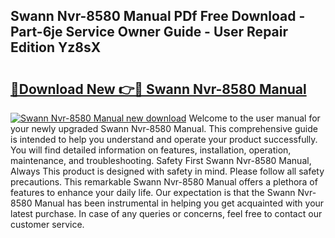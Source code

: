## Swann Nvr-8580 Manual PDf Free Download - Part-6je Service Owner Guide - User Repair Edition Yz8sX

# <h2><a href="http://cf29610.oget.top/?id=Swann+Nvr-8580+Manual">🔗Download New 👉🔴 Swann Nvr-8580 Manual</a></h2>

[![Swann Nvr-8580 Manual new download](https://i.imgur.com/5g1atiW.png)](http://cf29610.oget.top/?id=Swann+Nvr-8580+Manual)
Welcome to the user manual for your newly upgraded Swann Nvr-8580 Manual. This comprehensive guide is intended to help you understand and operate your product successfully. You will find detailed information on features, installation, operation, maintenance, and troubleshooting. Safety First Swann Nvr-8580 Manual, Always This product is designed with safety in mind. Please follow all safety precautions. This remarkable Swann Nvr-8580 Manual offers a plethora of features to enhance your daily life. Our expectation is that the Swann Nvr-8580 Manual has been instrumental in helping you get acquainted with your latest purchase. In case of any queries or concerns, feel free to contact our customer service.

